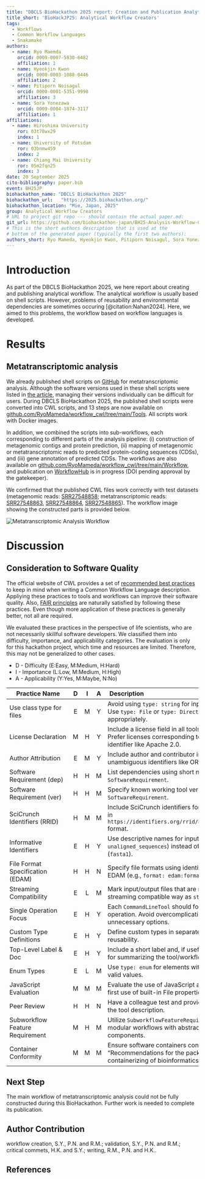 ```yaml
---
title: "DBCLS BioHackathon 2025 report: Creation and Publication Analytical Workflow of Creators' Interests"
title_short: 'BioHackJP25: Analytical Workflow Creators'
tags:
  - Workflows
  - Common Workflow Languages
  - Snakamake
authors:
  - name: Ryo Maemda
    orcid: 0009-0007-5830-6482
    affiliation: 1
  - name: Hyeokjin Kwon
    orcid: 0000-0003-1088-0446
    affiliation: 2
  - name: Pitiporn Noisagul
    orcid: 0000-0001-5351-9998
    affiliation: 3
  - name: Sora Yonezawa
    orcid: 0009-0004-1874-3117
    affiliation: 1
affiliations:
  - name: Hiroshima University
    ror: 03t78wx29
    index: 1
  - name: University of Potsdam
    ror: 03bnmw459
    index: 2
  - name: Chiang Mai University
    ror: 05m2fqn25
    index: 3
date: 20 September 2025
cito-bibliography: paper.bib
event: BH25JP
biohackathon_name: "DBCLS BioHackathon 2025"
biohackathon_url:   "https://2025.biohackathon.org/"
biohackathon_location: "Mie, Japan, 2025"
group: Analytical Workflow Creators
# URL to project git repo --- should contain the actual paper.md:
git_url: https://github.com/biohackathon-japan/BH25-Analysis-Workflow-Creators
# This is the short authors description that is used at the
# bottom of the generated paper (typically the first two authors):
authors_short: Ryo Mameda, Hyeokjin Kwon, Pitiporn Noisagul, Sora Yonezawa
---
```


# Introduction

As part of the DBCLS BioHackathon 2025, we here report about creating and publishing analytical workflow. The analytical workflow is usually based on shell scripts. However, problems of reusability and environmental dependencies are sometimes occuring [@citation:Nahan2024]. Here, we aimed to this problems, the workflow based on workflow languages is developed.

# Results

## Metatranscriptomic analysis

We already published shell scripts on [GitHub](https://github.com/RyoMameda/workflow) for metatranscriptomic analysis. Although the software versions used in these shell scripts were listed in [the article](https://doi.org/10.3390/microorganisms13050995), managing their versions individually can be difficult for users. During DBCLS BioHackathon 2025, the published shell scripts were converted into CWL scripts, and 13 steps are now available on [github.com/RyoMameda/workflow_cwl/tree/main/Tools](https://github.com/RyoMameda/workflow_cwl/tree/main/Tools). All scripts work with Docker images.  

In addition, we combined the scripts into sub-workflows, each corresponding to different parts of the analysis pipeline: (i) construction of metagenomic contigs and protein prediction, (ii) mapping of metagenomic or metatranscriptomic reads to predicted protein-coding sequences (CDSs), and (iii) gene annotation of predicted CDSs. The workflows are also available on [github.com/RyoMameda/workflow_cwl/tree/main/Workflow](https://github.com/RyoMameda/workflow_cwl/tree/main/Workflow), and publication on [WorkflowHub](https://workflowhub.eu/workflows/1955) is in progress (DOI pending approval by the gatekeeper).  

We confirmed that the published CWL files work correctly with test datasets (metagenomic reads: [SRR27548858](https://www.ncbi.nlm.nih.gov/sra/?term=SRR27548858); metatranscriptomic reads: [SRR27548863](https://www.ncbi.nlm.nih.gov/sra/?term=SRR27548863), [SRR27548864](https://www.ncbi.nlm.nih.gov/sra/?term=SRR27548864), [SRR27548865](https://www.ncbi.nlm.nih.gov/sra/?term=SRR27548865)). The workflow image showing the constructed parts is provided below.

![Metatranscriptomic Analysis Workflow](./workflow_cwlization.png)


# Discussion

## Consideration to Software Quality

The official website of CWL provides a set of [recommended best practices](
https://www.commonwl.org/user_guide/topics/best-practices.html) to keep
in mind when writing a Common Workflow Language description. Appliying these
practices to tools and workflows can improve their software quality. Also,
[FAIR principles](https://www.go-fair.org/fair-principles/) are naturally
satisfied by following these practices. Even though more application of these
practices is generally better, not all are required.

We evaluated these practices in the perspective of life scientists, who are not
necessarily skillful software developers. We classified them into difficulty,
importance, and applicability categories. The evaluation is only for this
hackathon project, which time and resources are limited. Therefore, this may
not be generalized to other cases.

* D  - Difficulty (E:Easy, M:Medium, H:Hard)
* I  - Importance (L:Low, M:Medium, H:High)
* A  - Applicability (Y:Yes, M:Maybe, N:No)

| <div style="width:150px">Practice Name</div> |D|I|A| <div style="width:100px">Description</div> |
|------|:-:|:-:|:-:|-------------|
| Use class type for files |E|M|Y| Avoid using `type: string` for input/output files. Use `type: File` or `type: Directory` appropriately. |
| License Declaration |M|H|Y| Include a license field in all tools/workflows. Prefer licenses corresponding to SPDX identifier like Apache 2.0. |
| Author Attribution |E|M|Y| Include author and contributor information. Use unambiguous identifiers like ORCID. |
| Software Requirement (dep) |H|H|M| List dependencies using short names under `SoftwareRequirement`. |
| Software Requirement (ver) |H|H|M| Specify known working tool versions under `SoftwareRequirement`. |
| SciCrunch Identifiers (RRID) |H|M|M| Include SciCrunch identifiers for dependencies in `https://identifiers.org/rrid/RRID:SCR_NNNNNN` format. |
| Informative Identifiers |E|H|Y| Use descriptive names for inputs/outputs (e.g., `unaligned_sequences`) instead of generic ones (`fasta1`). |
| File Format Specification (EDAM) |H|H|N| Specify file formats using identifiers from EDAM (e.g., `format: edam:format_3489`). |
| Streaming Compatibility |E|L|M| Mark input/output files that are read/written in a streaming compatible way as `streamable: true`. |
| Single Operation Focus |E|H|Y| Each `CommandLineTool` should focus on a single operation. Avoid overcomplicating with unnecessary options. |
| Custom Type Definitions |E|H|Y| Define custom types in separate YAML files for reusability. |
| Top-Level Label & Doc |E|H|Y| Include a short label and, if useful, a longer doc for summarizing the tool/workflow. |
| Enum Types |E|L|M| Use `type: enum` for elements with a fixed list of valid values. |
| JavaScript Evaluation |M|M|M| Evaluate the use of JavaScript and consider first use of built-in File properties instead. |
| Peer Review |H|H|N| Have a colleague test and provide feedback on the tool description. |
| Subworkflow Feature Requirement |M|H|M| Utilize `SubworkflowFeatureRequirement` for modular workflows with abstractable components. |
| Container Conformity |M|M|M| Ensure software containers conform to the “Recommendations for the packaging and containerizing of bioinformatics software”. |

## Next Step

The main workflow of metatranscriptomic analysis could not be fully constructed during this BioHackathon. Further work is needed to complete its publication.

## Author Contribution
workflow creation, S.Y., P.N. and R.M.; validation, S.Y., P.N. and R.M.; critical commets, H.K. and S.Y.; writing, R.M., P.N. and H.K..

## References

